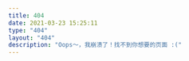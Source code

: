 ```yaml
---
title: 404
date: 2021-03-23 15:25:11
type: "404"
layout: "404"
description: "Oops～，我崩溃了！找不到你想要的页面 :("
---
```

